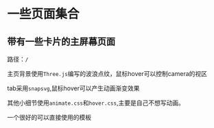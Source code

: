 # 一些页面集合
## 带有一些卡片的主屏幕页面
 路径：`/`

 主页背景使用`Three.js`编写的波浪点纹，鼠标hover可以控制camera的视区

 tab采用`snapsvg`,鼠标hover可以产生动画渐变效果

 其他小细节使用`animate.css`和`hover.css`,主要是自己不想写动画。

一个很好的可以直接使用的模板
